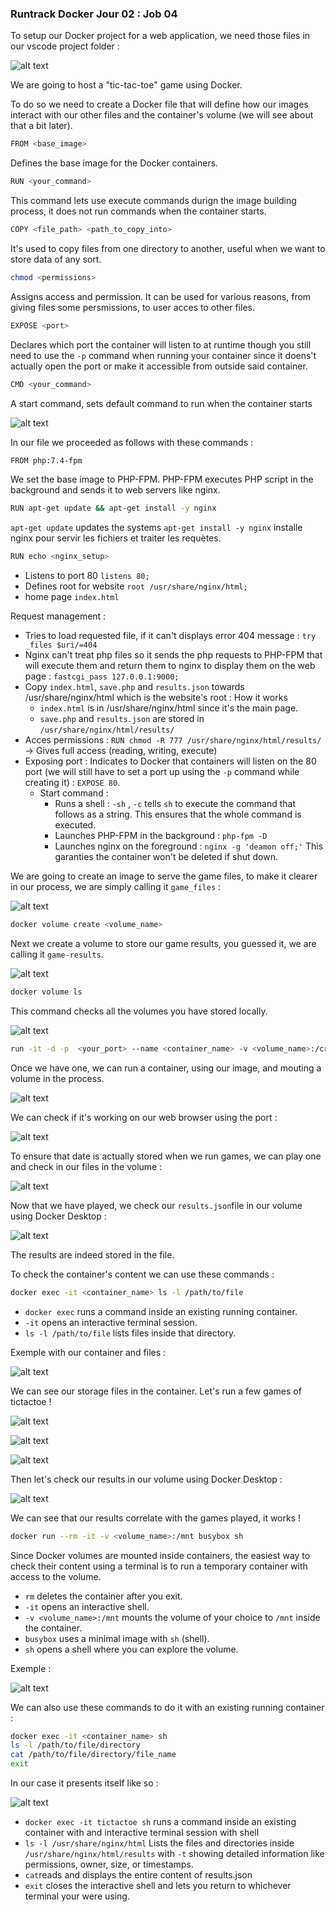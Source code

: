 ### Runtrack Docker Jour 02 : Job 04

To setup our Docker project for a web application, we need those files in our vscode project folder :

![alt text](image/project_setup.png)


We are going to host a "tic-tac-toe" game using Docker. 

To do so we need to create a Docker file that will define how our images interact with our other files and the container's volume (we will see about that a bit later). 

```sh
FROM <base_image>
```
Defines the base image for the Docker containers. 

```sh
RUN <your_command>
```
This command lets use execute commands durign the image building process, it does not run commands when the container starts.

```sh
COPY <file_path> <path_to_copy_into>
```

It's used to copy files from one directory to another, useful when we want to store data of any sort. 

```sh
chmod <permissions>
```

Assigns access and permission. It can be used for various reasons, from giving files some persmissions, to user acces to other files.

```sh
EXPOSE <port>
```

Declares which port the container will listen to at runtime though you still need to use the `-p` command when running your container since it doens't actually open the port or make it accessible from outside said container. 

```sh
CMD <your_command>
```

A start command, sets default command to run when the container starts

![alt text](image/Dockerfile.png)

In our file we proceeded as follows with these commands :

```sh
FROM php:7.4-fpm
```

We set the base image to PHP-FPM. PHP-FPM executes PHP script in the background and sends it to web servers like nginx.

```sh
RUN apt-get update && apt-get install -y nginx
```

`apt-get update` updates the systems  `apt-get install -y nginx` installe nginx pour servir les fichiers et traiter les requètes.

```sh
RUN echo <nginx_setup>
```

* Listens to port 80 `listens 80;`
* Defines root for website `root /usr/share/nginx/html;`
* home page `index.html`
  
Request management :
* Tries to load requested file, if it can't displays error 404 message : `try _files $uri/=404`
* Nginx can't treat php files so it sends the php requests to PHP-FPM that will execute them and return them to nginx to display them on the web page : `fastcgi_pass 127.0.0.1:9000;`
* Copy `index.html`, `save.php` and `results.json` towards /usr/share/nginx/html which is the website's root :
  How it works
  * `index.html` is in /usr/share/nginx/html since it's the main page.
  * `save.php` and `results.json` are stored in `/usr/share/nginx/html/results/`
* Acces permissions : `RUN chmod -R 777 /usr/share/nginx/html/results/` -> Gives full access (reading, writing, execute)
* Exposing port : Indicates to Docker that containers will listen on the 80 port (we will still have to set a port up using the `-p` command while creating it) : `EXPOSE 80`. 
  * Start command :
    *  Runs a shell : `-sh` , `-c` tells `sh` to execute the command that follows as a string. This ensures that the whole command is executed. 
    *  Launches PHP-FPM in the background : `php-fpm -D`
    *  Launches nginx on the foreground : `nginx -g 'deamon off;'` 
  This garanties the container won't be deleted if shut down.


We are going to create an image to serve the game files, to make it clearer in our process, we are simply calling it `game_files` :

![alt text](image/image_creation.png)

```sh
docker volume create <volume_name>
```

Next we create a volume to store our game results, you guessed it, we are calling it `game-results`.

![alt text](image/volume_creation.png)

```sh
docker volume ls
```

This command checks all the volumes you have stored locally. 

![alt text](image/docker_volume_ls.png)

```sh
run -it -d -p  <your_port> --name <container_name> -v <volume_name>:/creating/path/for/storage/ <image_name>
```

Once we have one, we can run a container, using our image, and mouting a volume in the process.

![alt text](image/run_container_w_volume.png)

We can check if it's working on our web browser using the port :

![alt text](image/checking_w_browser.png)

To ensure that date is actually stored when we run games, we can play one and check in our files in the volume :

![alt text](image/first_game.png) 

Now that we have played, we check our `results.json`file in our volume using Docker Desktop : 

![alt text](image/results_dockerdesktop.png)

The results are indeed stored in the file. 

To check the container's content we can use these commands :

```sh
docker exec -it <container_name> ls -l /path/to/file
```

* `docker exec` runs a command inside an existing running container.
* `-it` opens an interactive terminal session.
* `ls -l /path/to/file` lists files inside that directory.


Exemple with our container and files :

![alt text](image/checking_container_content.png)

We can see our storage files in the container.
Let's run a few games of tictactoe !

![alt text](image/Xs_win.png)

![alt text](image/Os_win.png)

![alt text](image/draw.png)

Then let's check our results in our volume using Docker Desktop :

![alt text](image/score_check.png)

We can see that our results correlate with the games played, it works !


```sh
docker run --rm -it -v <volume_name>:/mnt busybox sh

```

Since Docker volumes are mounted inside containers, the easiest way to check their content using a terminal is to run a temporary container with access to the volume.

* `rm` deletes the container after you exit.
* `-it` opens an interactive shell.
* `-v <volume_name>:/mnt` mounts the volume of your choice to `/mnt` inside the container.
* `busybox` uses a minimal image with `sh` (shell).
* `sh` opens a shell where you can explore the volume. 

Exemple : 

![alt text](image/checking_volume_terminal.png)

We can also use these commands to do it with an existing running container :

```sh
docker exec -it <container_name> sh
ls -l /path/to/file/directory
cat /path/to/file/directory/file_name
exit
```

In our case it presents itself like so :

![alt text](image/checking_volume_commands.png)

* `docker exec -it tictactoe sh` runs a command inside an existing container with and interactive terminal session with shell
* `ls -l /usr/share/nginx/html` Lists the files and directories inside `/usr/share/nginx/html/results` with `-t` showing detailed information like permissions, owner, size, or timestamps. 
* `cat`reads and displays the entire content of results.json
* `exit` closes the interactive shell and lets you return to whichever terminal your were using.

